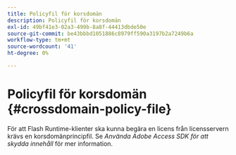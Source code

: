 ```yaml
---
title: Policyfil för korsdomän
description: Policyfil för korsdomän
exl-id: 49bf41e3-02a3-499b-8a8f-44413dbde50e
source-git-commit: be43bbbd1051886c8979ff590a3197b2a7249b6a
workflow-type: tm+mt
source-wordcount: '41'
ht-degree: 0%

---
```


# Policyfil för korsdomän {#crossdomain-policy-file}

För att Flash Runtime-klienter ska kunna begära en licens från licensservern krävs en korsdomänprincipfil. Se *Använda Adobe Access SDK för att skydda innehåll* för mer information.
